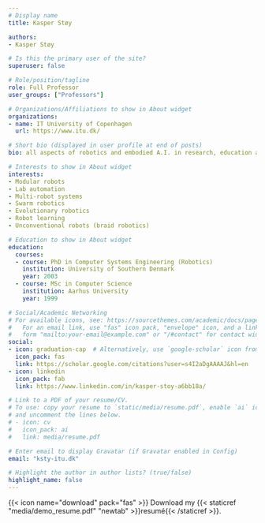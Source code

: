 ```yaml
---
# Display name
title: Kasper Støy

authors:
- Kasper Støy

# Is this the primary user of the site?
superuser: false

# Role/position/tagline
role: Full Professor
user_groups: ["Professors"]

# Organizations/Affiliations to show in About widget
organizations:
- name: IT University of Copenhagen
  url: https://www.itu.dk/

# Short bio (displayed in user profile at end of posts)
bio: all aspects of robotics and embodied A.I. in research, education and entreprenurship.

# Interests to show in About widget
interests:
- Modular robots
- Lab automation
- Multi-robot systems
- Swarm robotics
- Evolutionary robotics
- Robot learning
- Unconventional robots (braid robotics)

# Education to show in About widget
education:
  courses:
  - course: PhD in Computer Systems Engineering (Robotics)
    institution: University of Southern Denmark
    year: 2003
  - course: MSc in Computer Science
    institution: Aarhus University 
    year: 1999

# Social/Academic Networking
# For available icons, see: https://sourcethemes.com/academic/docs/page-builder/#icons
#   For an email link, use "fas" icon pack, "envelope" icon, and a link in the
#   form "mailto:your-email@example.com" or "/#contact" for contact widget.
social:
- icon: graduation-cap  # Alternatively, use `google-scholar` icon from `ai` icon pack
  icon_pack: fas
  link: https://scholar.google.com/citations?user=s4I2aDgAAAAJ&hl=en
- icon: linkedin
  icon_pack: fab
  link: https://www.linkedin.com/in/kasper-stoy-a6bb18a/

# Link to a PDF of your resume/CV.
# To use: copy your resume to `static/media/resume.pdf`, enable `ai` icons in `params.toml`, 
# and uncomment the lines below.
# - icon: cv
#   icon_pack: ai
#   link: media/resume.pdf

# Enter email to display Gravatar (if Gravatar enabled in Config)
email: "ksty-itu.dk"

# Highlight the author in author lists? (true/false)
highlight_name: false
---
```


{{< icon name="download" pack="fas" >}} Download my {{< staticref "media/demo_resume.pdf" "newtab" >}}resumé{{< /staticref >}}.
